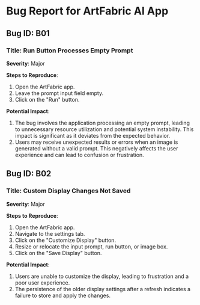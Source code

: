 # Bug Report for ArtFabric AI App

## Bug ID: B01

### Title: Run Button Processes Empty Prompt

**Severity**: Major

**Steps to Reproduce**:

1. Open the ArtFabric app.
2. Leave the prompt input field empty.
3. Click on the "Run" button.

**Potential Impact**:

1. The bug involves the application processing an empty prompt, leading to unnecessary resource utilization and potential system instability. This impact is significant as it deviates from the expected behavior.
2. Users may receive unexpected results or errors when an image is generated without a valid prompt. This negatively affects the user experience and can lead to confusion or frustration.

## Bug ID: B02

### Title: Custom Display Changes Not Saved

**Severity**: Major

**Steps to Reproduce**:

1. Open the ArtFabric app.
2. Navigate to the settings tab.
3. Click on the "Customize Display" button.
4. Resize or relocate the input prompt, run button, or image box.
5. Click on the "Save Display" button.

**Potential Impact**:

1. Users are unable to customize the display, leading to frustration and a poor user experience.
2. The persistence of the older display settings after a refresh indicates a failure to store and apply the changes.